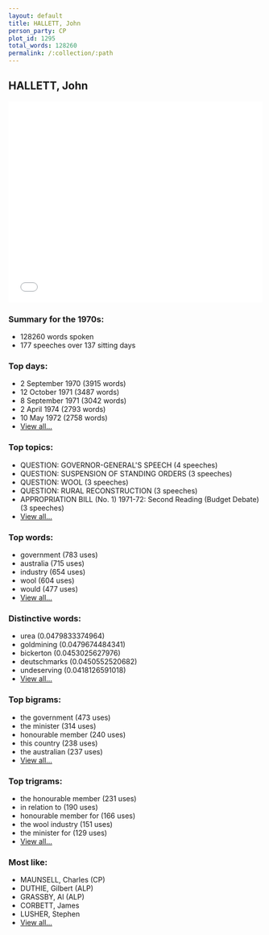 ```yaml
---
layout: default
title: HALLETT, John
person_party: CP
plot_id: 1295
total_words: 128260
permalink: /:collection/:path
---
```


## HALLETT, John

<iframe width="100%" height="400" frameborder="0" scrolling="no" src="//plot.ly/~wragge/1295.embed"></iframe>


### Summary for the 1970s:

* 128260 words spoken
* 177 speeches over 137 sitting days


### Top days:

* 2 September 1970 (3915 words)
* 12 October 1971 (3487 words)
* 8 September 1971 (3042 words)
* 2 April 1974 (2793 words)
* 10 May 1972 (2758 words)
* [View all...](days/)


### Top topics:

* QUESTION: GOVERNOR-GENERAL'S SPEECH (4 speeches)
* QUESTION: SUSPENSION OF STANDING ORDERS (3 speeches)
* QUESTION: WOOL (3 speeches)
* QUESTION: RURAL RECONSTRUCTION (3 speeches)
* APPROPRIATION BILL (No. 1) 1971-72: Second Reading (Budget Debate) (3 speeches)
* [View all...](topics/)


### Top words:

* government (783 uses)
* australia (715 uses)
* industry (654 uses)
* wool (604 uses)
* would (477 uses)
* [View all...](words/)


### Distinctive words:

* urea (0.0479833374964)
* goldmining (0.0479674484341)
* bickerton (0.0453025627976)
* deutschmarks (0.0450552520682)
* undeserving (0.0418126591018)
* [View all...](sig_words/)


### Top bigrams:

* the government (473 uses)
* the minister (314 uses)
* honourable member (240 uses)
* this country (238 uses)
* the australian (237 uses)
* [View all...](bigrams/)


### Top trigrams:

* the honourable member (231 uses)
* in relation to (190 uses)
* honourable member for (166 uses)
* the wool industry (151 uses)
* the minister for (129 uses)
* [View all...](trigrams/)


### Most like:

* MAUNSELL, Charles (CP)
* DUTHIE, Gilbert (ALP)
* GRASSBY, Al (ALP)
* CORBETT, James 
* LUSHER, Stephen 
* [View all...](similarities/)
